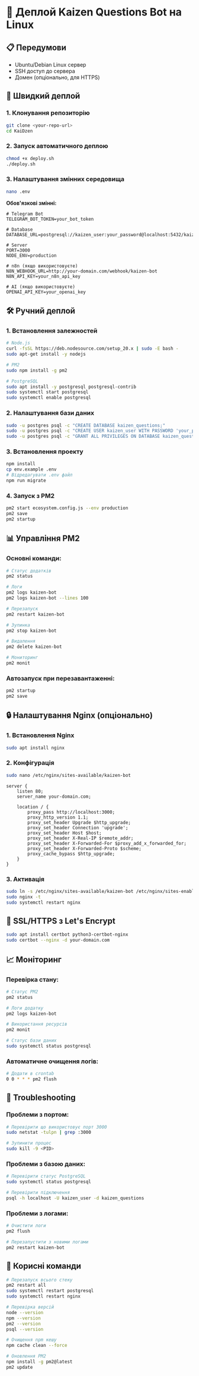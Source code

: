 # 🚀 Деплой Kaizen Questions Bot на Linux

## 📋 Передумови

- Ubuntu/Debian Linux сервер
- SSH доступ до сервера
- Домен (опціонально, для HTTPS)

## 🔧 Швидкий деплой

### 1. Клонування репозиторію
```bash
git clone <your-repo-url>
cd KaiDzen
```

### 2. Запуск автоматичного деплою
```bash
chmod +x deploy.sh
./deploy.sh
```

### 3. Налаштування змінних середовища
```bash
nano .env
```

**Обов'язкові змінні:**
```env
# Telegram Bot
TELEGRAM_BOT_TOKEN=your_bot_token

# Database
DATABASE_URL=postgresql://kaizen_user:your_password@localhost:5432/kaizen_questions

# Server
PORT=3000
NODE_ENV=production

# n8n (якщо використовуєте)
N8N_WEBHOOK_URL=http://your-domain.com/webhook/kaizen-bot
N8N_API_KEY=your_n8n_api_key

# AI (якщо використовуєте)
OPENAI_API_KEY=your_openai_key
```

## 🛠️ Ручний деплой

### 1. Встановлення залежностей
```bash
# Node.js
curl -fsSL https://deb.nodesource.com/setup_20.x | sudo -E bash -
sudo apt-get install -y nodejs

# PM2
sudo npm install -g pm2

# PostgreSQL
sudo apt install -y postgresql postgresql-contrib
sudo systemctl start postgresql
sudo systemctl enable postgresql
```

### 2. Налаштування бази даних
```bash
sudo -u postgres psql -c "CREATE DATABASE kaizen_questions;"
sudo -u postgres psql -c "CREATE USER kaizen_user WITH PASSWORD 'your_password';"
sudo -u postgres psql -c "GRANT ALL PRIVILEGES ON DATABASE kaizen_questions TO kaizen_user;"
```

### 3. Встановлення проекту
```bash
npm install
cp env.example .env
# Відредагувати .env файл
npm run migrate
```

### 4. Запуск з PM2
```bash
pm2 start ecosystem.config.js --env production
pm2 save
pm2 startup
```

## 📊 Управління PM2

### Основні команди:
```bash
# Статус додатків
pm2 status

# Логи
pm2 logs kaizen-bot
pm2 logs kaizen-bot --lines 100

# Перезапуск
pm2 restart kaizen-bot

# Зупинка
pm2 stop kaizen-bot

# Видалення
pm2 delete kaizen-bot

# Мониторинг
pm2 monit
```

### Автозапуск при перезавантаженні:
```bash
pm2 startup
pm2 save
```

## 🔒 Налаштування Nginx (опціонально)

### 1. Встановлення Nginx
```bash
sudo apt install nginx
```

### 2. Конфігурація
```bash
sudo nano /etc/nginx/sites-available/kaizen-bot
```

```nginx
server {
    listen 80;
    server_name your-domain.com;

    location / {
        proxy_pass http://localhost:3000;
        proxy_http_version 1.1;
        proxy_set_header Upgrade $http_upgrade;
        proxy_set_header Connection 'upgrade';
        proxy_set_header Host $host;
        proxy_set_header X-Real-IP $remote_addr;
        proxy_set_header X-Forwarded-For $proxy_add_x_forwarded_for;
        proxy_set_header X-Forwarded-Proto $scheme;
        proxy_cache_bypass $http_upgrade;
    }
}
```

### 3. Активація
```bash
sudo ln -s /etc/nginx/sites-available/kaizen-bot /etc/nginx/sites-enabled/
sudo nginx -t
sudo systemctl restart nginx
```

## 🔐 SSL/HTTPS з Let's Encrypt

```bash
sudo apt install certbot python3-certbot-nginx
sudo certbot --nginx -d your-domain.com
```

## 📈 Моніторинг

### Перевірка стану:
```bash
# Статус PM2
pm2 status

# Логи додатку
pm2 logs kaizen-bot

# Використання ресурсів
pm2 monit

# Статус бази даних
sudo systemctl status postgresql
```

### Автоматичне очищення логів:
```bash
# Додати в crontab
0 0 * * * pm2 flush
```

## 🚨 Troubleshooting

### Проблеми з портом:
```bash
# Перевірити що використовує порт 3000
sudo netstat -tulpn | grep :3000

# Зупинити процес
sudo kill -9 <PID>
```

### Проблеми з базою даних:
```bash
# Перевірити статус PostgreSQL
sudo systemctl status postgresql

# Перевірити підключення
psql -h localhost -U kaizen_user -d kaizen_questions
```

### Проблеми з логами:
```bash
# Очистити логи
pm2 flush

# Перезапустити з новими логами
pm2 restart kaizen-bot
```

## 📝 Корисні команди

```bash
# Перезапуск всього стеку
pm2 restart all
sudo systemctl restart postgresql
sudo systemctl restart nginx

# Перевірка версій
node --version
npm --version
pm2 --version
psql --version

# Очищення npm кешу
npm cache clean --force

# Оновлення PM2
npm install -g pm2@latest
pm2 update
```
